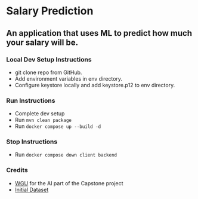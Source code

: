 # Salary Prediction

## An application that uses ML to predict how much your salary will be.

### Local Dev Setup Instructions

- git clone repo from GitHub.
- Add environment variables in env directory.
- Configure keystore locally and add keystore.p12 to env directory.

### Run Instructions
- Complete dev setup
- Run `mvn clean package`
- Run `docker compose up --build -d`

### Stop Instructions
- Run `docker compose down client backend`

### Credits

- [WGU](https://www.wgu.edu/) for the AI part of the Capstone project
- [Initial Dataset](https://www.kaggle.com/datasets/mrsimple07/salary-prediction-data)